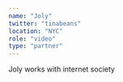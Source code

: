 ```yaml
---
name: "Joly"
twitter: "tinabeans"
location: "NYC"
role: "video"
type: "partner"
---
```


Joly works with internet society